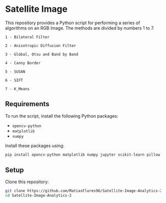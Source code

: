 # Satellite Image

This repository provides a Python script for performing a series of algorithms on an RGB Image.
The methods are divided by numbers 1 to 7.

`1 - Bilateral Filter`

`2 - Anisotropic Diffusion Filter`

`3 - Global, Otsu and Band by Band`

`4 - Canny Border`

`5 - SUSAN`

`6 - SIFT`

`7 - K_Means`


## Requirements

To run the script, install the following Python packages:

- `opencv-python`
- `matplotlib`
- `numpy`

Install these packages using:

```bash
pip install opencv-python matplotlib numpy jupyter scikit-learn pillow
 ```
## Setup
Clone this repository:

```bash
git clone https://github.com/MatiasFlores96/Satellite-Image-Analytics-2.git
cd Satellite-Image-Analytics-2
```